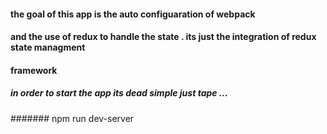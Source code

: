 #### the goal of this app is the auto configuaration of webpack
#### and the use of redux to handle the state . its just the integration of redux state managment
#### framework


##### in order to start the app its dead simple just tape ...
#######   npm run dev-server 
